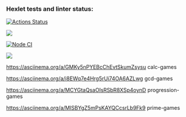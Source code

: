 ### Hexlet tests and linter status:

[![Actions Status](https://github.com/EvgeniyOl/frontend-project-lvl1/workflows/hexlet-check/badge.svg)](https://github.com/EvgeniyOl/frontend-project-lvl1/actions)

<a href="https://codeclimate.com/github/codeclimate/codeclimate/maintainability"><img src="https://api.codeclimate.com/v1/badges/a99a88d28ad37a79dbf6/maintainability" /></a>

[![Node CI](https://github.com/EvgeniyOl/frontend-project-lvl1/actions/workflows/nodejs.yml/badge.svg)](https://github.com/EvgeniyOl/frontend-project-lvl1/actions/workflows/nodejs.yml)

<a href="https://asciinema.org/a/bIOOO14r3BinVJWL4zVPQLiVp" target="_blank"><img src="https://asciinema.org/a/bIOOO14r3BinVJWL4zVPQLiVp.svg" /></a>

https://asciinema.org/a/GMKy5nPYEBcChEvtSkumZsysu calc-games

https://asciinema.org/a/i8EWq7e4Hrg5rUi74OA6AZLwg gcd-games

https://asciinema.org/a/MCYGtaQsaOIsRSbR8XSp4oynD progression-games

https://asciinema.org/a/MlSBYgZ5mPsKAYQCcsrLb9Fk9 prime-games
